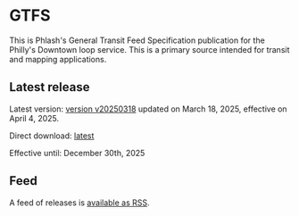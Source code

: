 # GTFS

This is Phlash's General Transit Feed Specification publication for the Philly's Downtown loop service. This is a primary source intended for transit and mapping applications.

## Latest release

Latest version: [version v20250318](https://github.com/PhlashGTFS/GTFS/releases/tag/v20250318) updated on March 18, 2025, effective on April 4, 2025.

Direct download: [latest](https://github.com/PhlashGTFS/GTFS/releases/latest/download/PHLASH_GTFS.zip)

Effective until: December 30th, 2025


## Feed

A feed of releases is [available as RSS](https://github.com/PhlashGTFS/GTFS/releases.atom).

